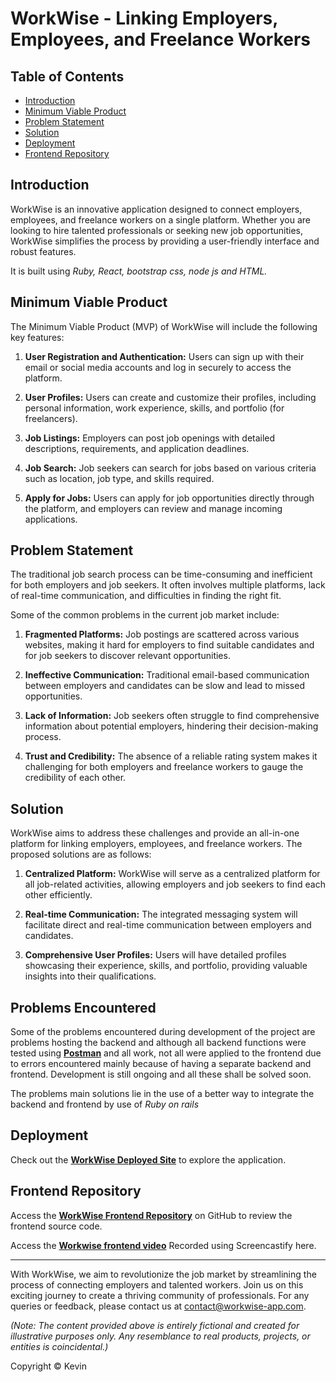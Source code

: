 # WorkWise - Linking Employers, Employees, and Freelance Workers

## Table of Contents
- [Introduction](#introduction)
- [Minimum Viable Product](#minimum-viable-product)
- [Problem Statement](#problem-statement)
- [Solution](#solution)
- [Deployment](#deployment)
- [Frontend Repository](#frontend-repository)

## Introduction

WorkWise is an innovative application designed to connect employers, employees, and freelance workers on a single platform. Whether you are looking to hire talented professionals or seeking new job opportunities, WorkWise simplifies the process by providing a user-friendly interface and robust features.

It is built using *Ruby, React, bootstrap css, node js and HTML.*

## Minimum Viable Product

The Minimum Viable Product (MVP) of WorkWise will include the following key features:

1. **User Registration and Authentication:** Users can sign up with their email or social media accounts and log in securely to access the platform.

2. **User Profiles:** Users can create and customize their profiles, including personal information, work experience, skills, and portfolio (for freelancers).

3. **Job Listings:** Employers can post job openings with detailed descriptions, requirements, and application deadlines.

4. **Job Search:** Job seekers can search for jobs based on various criteria such as location, job type, and skills required.

5. **Apply for Jobs:** Users can apply for job opportunities directly through the platform, and employers can review and manage incoming applications.

## Problem Statement

The traditional job search process can be time-consuming and inefficient for both employers and job seekers. It often involves multiple platforms, lack of real-time communication, and difficulties in finding the right fit.

Some of the common problems in the current job market include:

1. **Fragmented Platforms:** Job postings are scattered across various websites, making it hard for employers to find suitable candidates and for job seekers to discover relevant opportunities.

2. **Ineffective Communication:** Traditional email-based communication between employers and candidates can be slow and lead to missed opportunities.

3. **Lack of Information:** Job seekers often struggle to find comprehensive information about potential employers, hindering their decision-making process.

4. **Trust and Credibility:** The absence of a reliable rating system makes it challenging for both employers and freelance workers to gauge the credibility of each other.

## Solution

WorkWise aims to address these challenges and provide an all-in-one platform for linking employers, employees, and freelance workers. The proposed solutions are as follows:

1. **Centralized Platform:** WorkWise will serve as a centralized platform for all job-related activities, allowing employers and job seekers to find each other efficiently.

2. **Real-time Communication:** The integrated messaging system will facilitate direct and real-time communication between employers and candidates.

3. **Comprehensive User Profiles:** Users will have detailed profiles showcasing their experience, skills, and portfolio, providing valuable insights into their qualifications.

## Problems Encountered

Some of the problems encountered during development of the project are problems hosting the backend and although all backend functions were tested using **[Postman](https://postman.com)** and all work, not all were applied to the frontend due to errors encountered mainly because of having a separate backend and frontend. Development is still ongoing and all these shall be solved soon.

The problems main solutions lie in the use of a better way to integrate the backend and frontend by use of *Ruby on rails*

## Deployment

Check out the **[WorkWise Deployed Site](https://workwise-app.netlify.app/)** to explore the application.

## Frontend Repository

Access the **[WorkWise Frontend Repository](https://github.com/Kevin-Kinyanjui/project-WorkWise)** on GitHub to review the frontend source code.

Access the **[Workwise frontend video](https://watch.screencastify.com/v/v2At3yoAFOnClq0mzvt2)** Recorded using Screencastify here.

---

With WorkWise, we aim to revolutionize the job market by streamlining the process of connecting employers and talented workers. Join us on this exciting journey to create a thriving community of professionals. For any queries or feedback, please contact us at contact@workwise-app.com.

*(Note: The content provided above is entirely fictional and created for illustrative purposes only. Any resemblance to real products, projects, or entities is coincidental.)*

Copyright © Kevin
